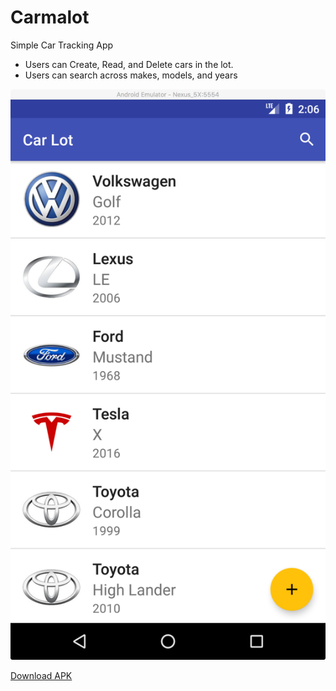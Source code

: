 # Carmalot

Simple Car Tracking App
- Users can Create, Read, and Delete cars in the lot.
- Users can search across makes, models, and years

![Image](https://github.com/jrejaud/carmalot/raw/master/screenshot.png)

[Download APK](https://github.com/jrejaud/carmalot/raw/master/app.apk)



